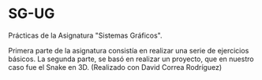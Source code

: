 # SG-UG
Prácticas de la Asignatura "Sistemas Gráficos".

Primera parte de la asignatura consistía en realizar una serie de ejercicios básicos.
La segunda parte, se basó en realizar un proyecto, que en nuestro caso fue el Snake en 3D. (Realizado con David Correa Rodríguez)
